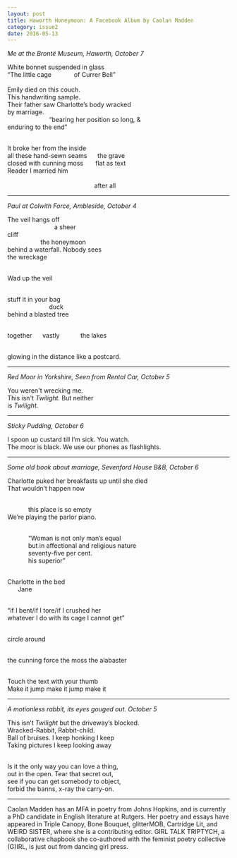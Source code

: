 ```yaml
---
layout: post
title: Haworth Honeymoon: A Facebook Album by Caolan Madden
category: issue2
date: 2016-05-13
---
```


*Me at the Brontë Museum, Haworth, October 7*

White bonnet suspended in glass<br>
“The little cage&nbsp;&nbsp;&nbsp;&nbsp;&nbsp;&nbsp;&nbsp;&nbsp;&nbsp;&nbsp;&nbsp;&nbsp;&nbsp;of Currer Bell”<br>
<br>
Emily died on this couch. <br>
This handwriting sample.<br>
Their father saw Charlotte’s body wracked<br>
by marriage. <br>
&nbsp;&nbsp;&nbsp;&nbsp;&nbsp;&nbsp;&nbsp;&nbsp;&nbsp;&nbsp;&nbsp;&nbsp;&nbsp;&nbsp;&nbsp;&nbsp;&nbsp;&nbsp;&nbsp;&nbsp;&nbsp;&nbsp;&nbsp;&nbsp;“bearing her position so long, & <br>
enduring to the end”&nbsp;&nbsp;&nbsp;&nbsp;&nbsp;&nbsp;<br><br>

It broke her from the inside &nbsp;&nbsp;&nbsp;&nbsp;&nbsp;&nbsp;<br>
all these hand-sewn seams&nbsp;&nbsp;&nbsp;&nbsp;&nbsp;&nbsp;the grave <br>
closed with cunning moss&nbsp;&nbsp;&nbsp;&nbsp;&nbsp;&nbsp;&nbsp;flat as text<br>
Reader I married him<br><br>
&nbsp;&nbsp;&nbsp;&nbsp;&nbsp;&nbsp;&nbsp;&nbsp;&nbsp;&nbsp;&nbsp;&nbsp;&nbsp;&nbsp;&nbsp;&nbsp;&nbsp;&nbsp;&nbsp;&nbsp;&nbsp;&nbsp;&nbsp;&nbsp;&nbsp;&nbsp;&nbsp;&nbsp;&nbsp;&nbsp;&nbsp;&nbsp;&nbsp;&nbsp;&nbsp;&nbsp;&nbsp;&nbsp;&nbsp;&nbsp;&nbsp;&nbsp;&nbsp;&nbsp;&nbsp;&nbsp;&nbsp;&nbsp;&nbsp;&nbsp;after all

___

*Paul at Colwith Force, Ambleside, October 4*

The veil hangs off<br>
&nbsp;&nbsp;&nbsp;&nbsp;&nbsp;&nbsp;&nbsp;&nbsp;&nbsp;&nbsp;&nbsp;&nbsp;&nbsp;&nbsp;&nbsp;&nbsp;&nbsp;&nbsp;&nbsp;&nbsp;&nbsp;&nbsp;&nbsp;&nbsp;&nbsp;&nbsp;&nbsp;a sheer <br>
cliff<br>
&nbsp;&nbsp;&nbsp;&nbsp;&nbsp;&nbsp;&nbsp;&nbsp;&nbsp;&nbsp;&nbsp;&nbsp;&nbsp;&nbsp;&nbsp;&nbsp;&nbsp;&nbsp;&nbsp;the honeymoon<br>
behind a waterfall. Nobody sees<br>
the wreckage<br><br>

Wad up  the veil<br><br>

stuff it in your bag<br>
&nbsp;&nbsp;&nbsp;&nbsp;&nbsp;&nbsp;&nbsp;&nbsp;&nbsp;&nbsp;&nbsp;&nbsp;&nbsp;&nbsp;&nbsp;&nbsp;&nbsp;&nbsp;&nbsp;&nbsp;&nbsp;&nbsp;&nbsp;&nbsp;duck<br>
behind a blasted tree<br><br>

together&nbsp;&nbsp;&nbsp;&nbsp;&nbsp;&nbsp;vastly&nbsp;&nbsp;&nbsp;&nbsp;&nbsp;&nbsp;&nbsp;&nbsp;&nbsp;&nbsp;&nbsp;&nbsp;the lakes<br><br>

glowing in the distance like a postcard.

___

*Red Moor in Yorkshire, Seen from Rental Car, October 5*

You weren't wrecking me.<br>
This isn't *Twilight.* But neither<br>
is *Twilight*.<br>

___

*Sticky Pudding, October 6*

I spoon up custard till I’m sick. You watch.<br>
The moor is black. We use our phones as flashlights.<br>

___

*Some old book about marriage, Sevenford House B&B, October 6*

Charlotte puked her breakfasts up until she died<br>
That wouldn’t happen now<br><br>

&nbsp;&nbsp;&nbsp;&nbsp;&nbsp;&nbsp;&nbsp;&nbsp;&nbsp;&nbsp;&nbsp;&nbsp;this place is so empty<br>
We’re playing the parlor piano. <br><br>

&nbsp;&nbsp;&nbsp;&nbsp;&nbsp;&nbsp;&nbsp;&nbsp;&nbsp;&nbsp;&nbsp;&nbsp;“Woman is not only man’s equal<br>
&nbsp;&nbsp;&nbsp;&nbsp;&nbsp;&nbsp;&nbsp;&nbsp;&nbsp;&nbsp;&nbsp;&nbsp;but in affectional and religious nature <br>
&nbsp;&nbsp;&nbsp;&nbsp;&nbsp;&nbsp;&nbsp;&nbsp;&nbsp;&nbsp;&nbsp;&nbsp;seventy-five per cent.<br>
&nbsp;&nbsp;&nbsp;&nbsp;&nbsp;&nbsp;&nbsp;&nbsp;&nbsp;&nbsp;&nbsp;&nbsp;his superior”<br><br>

Charlotte in the bed<br>
&nbsp;&nbsp;&nbsp;&nbsp;&nbsp;&nbsp;Jane<br><br>

“if I bent/if I tore/if I crushed her<br>
whatever I do with its cage I cannot get”<br><br>

circle around<br><br>

the cunning force the moss the alabaster<br><br>

Touch the text with your thumb<br>
Make it jump make it jump make it<br>

___

*A motionless rabbit, its eyes gouged out. October 5*

This isn’t *Twilight* but the driveway’s blocked. <br>
Wracked-Rabbit, Rabbit-child.<br>
Ball of bruises. I keep honking I keep<br>
Taking pictures I keep looking away<br><br>

Is it the only way you can love a thing,<br>
out in the open. Tear that secret out,<br>
see if you can get somebody to object,<br>
forbid the banns, x-ray the carry-on.<br>

___

Caolan Madden has an MFA in poetry from Johns Hopkins, and is currently a PhD candidate in English literature at Rutgers. Her poetry and essays have appeared in Triple Canopy, Bone Bouquet, glitterMOB, Cartridge Lit, and WEIRD SISTER, where she is a contributing editor. GIRL TALK TRIPTYCH, a collaborative chapbook she co-authored with the feminist poetry collective (G)IRL, is just out from dancing girl press.